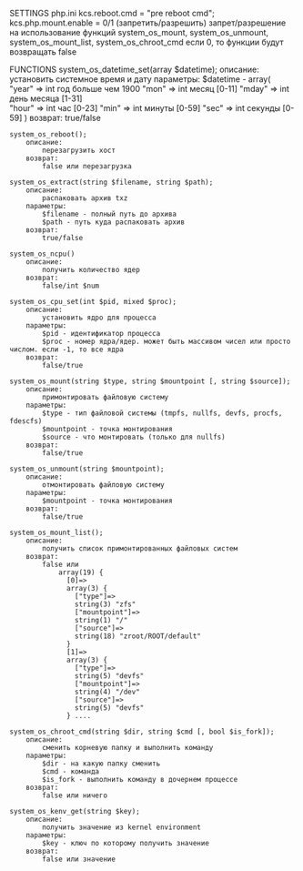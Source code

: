 SETTINGS
	php.ini
		kcs.reboot.cmd = "pre reboot cmd";
		kcs.php.mount.enable = 0/1 (запретить/разрешить)
			запрет/разрешение на использование функций system_os_mount, system_os_unmount, system_os_mount_list, system_os_chroot_cmd
			если 0, то функции будут возвращать false

FUNCTIONS
	system_os_datetime_set(array $datetime);
		описание:
			установить системное время и дату
		параметры:
			$datetime - array(
						"year" => int год				больше чем 1900
						"mon" => int месяц				[0-11]
						"mday" => int день месяца		[1-31]	
						"hour" => int час				[0-23]
						"min" => int минуты				[0-59]
						"sec" => int секунды			[0-59]
					)
		возврат:
			true/false

	system_os_reboot();
		описание:
			перезагрузить хост
		возврат:
			false или перезагрузка

	system_os_extract(string $filename, string $path);
		описание:
			распаковать архив txz
		параметры:
			$filename - полный путь до архива
			$path - путь куда распаковать архив
		возврат:
			true/false

	system_os_ncpu()
		описание:
			получить количество ядер
		возврат:
			false/int $num

	system_os_cpu_set(int $pid, mixed $proc);
		описание:
			установить ядро для процесса
		параметры:
			$pid - идентификатор процесса
			$proc - номер ядра/ядер. может быть массивом чисел или просто числом. если -1, то все ядра
		возврат:
			false/true

	system_os_mount(string $type, string $mountpoint [, string $source]);
		описание:
			примонтировать файловую систему
		параметры:
			$type - тип файловой системы (tmpfs, nullfs, devfs, procfs, fdescfs)
			$mountpoint - точка монтирования
			$source - что монтировать (только для nullfs)
		возврат:
			false/true

	system_os_unmount(string $mountpoint);
		описание:
			отмонтировать файловую систему
		параметры:
			$mountpoint - точка монтирования
		возврат:
			false/true

	system_os_mount_list();
		описание:
			получить список примонтированных файловых систем
		возврат:
			false или 
				array(19) {
				  [0]=>
				  array(3) {
				    ["type"]=>
				    string(3) "zfs"
				    ["mountpoint"]=>
				    string(1) "/"
				    ["source"]=>
				    string(18) "zroot/ROOT/default"
				  }
				  [1]=>
				  array(3) {
				    ["type"]=>
				    string(5) "devfs"
				    ["mountpoint"]=>
				    string(4) "/dev"
				    ["source"]=>
				    string(5) "devfs"
				  } ....

	system_os_chroot_cmd(string $dir, string $cmd [, bool $is_fork]);
		описание:
			сменить корневую папку и выполнить команду
		параметры:
			$dir - на какую папку сменить
			$cmd - команда
			$is_fork - выполнить команду в дочернем процессе
		возврат:
			false или ничего

	system_os_kenv_get(string $key);
		описание:
			получить значение из kernel environment
		параметры:
			$key - ключ по которому получить значение
		возврат:
			false или значение